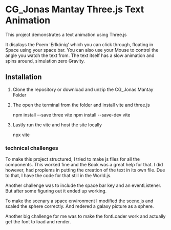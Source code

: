 # CG_Jonas Mantay Three.js Text Animation

This project demonstrates a text animation using Three.js

It displays the Poem 'Erlkönig' which you can click through, floating in Space using your space bar.
You can also use your Mouse to control the angle you watch the text from.
The text itself has a slow animation and spins around, simulation zero Gravity.



## Installation

1. Clone the repository or download and unzip the CG_Jonas Mantay Folder

   
2. The open the terminal from the folder and install vite and three.js

    npm install --save three vite npm install --save-dev vite

3. Lastly run the vite and host the site locally 

    npx vite

### technical challenges

To make this project structured, I tried to make js files for all the components. This worked fine and the Book was a great help for that. 
I did however, had proplems in putting the creation of the text in its own file. Due to that, I have the code for that still in the World.js. 

Another challenge was to include the space bar key and an eventListener. But after some figuring out it ended up working. 

To make the scenary a space environment I modified the scene.js and scaled the sphere correctly. And redered a galaxy picture as a sphere.

Another big challenge for me was to make the fontLoader work and actually get the font to load and render. 




